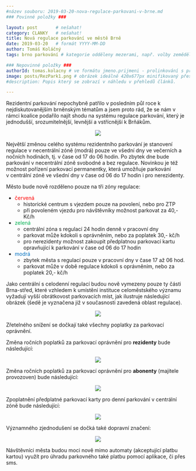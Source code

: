 ```yaml
---
#název souboru: 2019-03-20-nova-regulace-parkovani-v-brne.md
### Povinné položky ###

layout: post       # nešahat!
category: CLANKY   # nešahat!
title: Nová regulace parkování ve městě Brně
date: 2019-03-20   # formát YYYY-MM-DD
author: Tomáš Koláčný
tags: brno parkování # kategorie odděleny mezerami, např. volby zemědělství životní-prostředí piráti (viz https://jihomoravsky.pirati.cz/tags/)

### Nepovinné položky ###
authorId: tomas.kolacny # ve formátu jmeno.prijmeni - prolinkování s profilem přes uid
image: posts/RezPark1.png # obrázek ideálně 420x677px minifikovaný přes https://tinypng.com/
#description: Popis který se zobrazí v náhledu v přehledů článků.

---
```


Rezidentní parkování nepochybně patřilo v posledním půl roce k nejdiskutovanějším brněnským tématům a jsem proto rád, že se nám v rámci koalice podařilo najít shodu na systému regulace parkování, který je jednodušší, srozumitelnější, levnější a vstřícnější k Brňákům.

<div style="text-align:center">
<a href="https://jihomoravsky.pirati.czposts/RezPark1.png" target="_blank">
<img src="https://jihomoravsky.pirati.czposts/RezPark1.png" style="max-width:100%">
</a>
</div>

Největší změnou celého systému rezidentního parkování je stanovení regulace v necentrální zóně (modrá) pouze ve všední dny ve večerních a nočních hodinách, tj. v čase od 17 do 06 hodin. Po zbytek dne bude parkování v necentrální zóně svobodné a bez regulace. Novinkou je též možnost pořízení parkovací permanentky, která umožňuje parkování v centrální zóně ve všední dny v čase od 06 do 17 hodin i pro nerezidenty.

Město bude nově rozděleno pouze na tři zóny regulace:

* <span style="color:#ff0000;">červená</span>
    - historické centrum s vjezdem pouze na povolení, nebo pro ZTP
    - při povoleném vjezdu pro návštěvníky možnost parkovat za 40,- Kč/h
* <span style="color:#00b050;">zelená</span>
    - centrální zóna s regulací 24 hodin denně v pracovní dny
    - parkovat může kdokoli s oprávněním, nebo za poplatek 30,- kč/h
    - pro nerezidenty možnost zakoupit předplatnou parkovací kartu opravňující k parkování v čase od 06 do 17 hodin
* <span style="color:#0070c0;">modrá</span>
    - zbytek města s regulací pouze v pracovní dny v čase 17 až 06 hod.
    - parkovat může v době regulace kdokoli s oprávněním, nebo za poplatek 20,- kč/h
    
Jako centrální s celodenní regulací budou nově vymezeny pouze ty části Brna-střed, které vzhledem k umístění instituce celoměstského významu vyžadují vyšší obrátkovost parkovacích míst, jak ilustruje následující obrázek (šedě je vyznačena již v současnosti zavedená oblast regulace).

<div style="text-align:center">    
<a href="https://jihomoravsky.pirati.czposts/RezPark2.png" target="_blank">
<img src="https://jihomoravsky.pirati.czposts/RezPark2.png" style="max-width:100%">
</a>
</div>

Zřetelného snížení se dočkají také všechny poplatky za parkovací oprávnění.

Změna ročních poplatků za parkovací oprávnění pro **rezidenty** bude následující:

<div style="text-align:center">
<img src="https://jihomoravsky.pirati.czposts/RezPark3a.png" style="max-width:100%">
</div>

Změna ročních poplatků za parkovací oprávnění pro **abonenty** (majitele provozoven) bude následující:

<div style="text-align:center">
<img src="https://jihomoravsky.pirati.czposts/RezPark3b.png" style="max-width:100%">
</div>

Zpoplatnění předplatné parkovací karty pro denní parkování v centrální zóně bude následující:

<div style="text-align:center">
<img src="https://jihomoravsky.pirati.czposts/RezPark3c.png" style="max-width:100%">
</div>

Významného zjednodušení se dočká také dopravní značení:

<div style="text-align:center">
<img src="https://jihomoravsky.pirati.czposts/RezPark4.png" style="max-width:100%">
</div>

Návštěvníci města budou moci nově mimo automaty (akceptující platbu kartou) využít pro úhradu parkovného také platbu pomocí aplikace, či přes sms.
